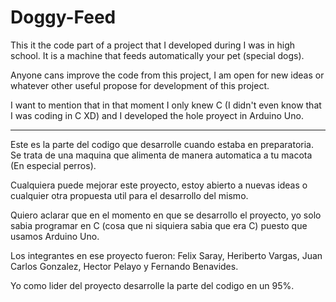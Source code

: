 # Doggy-Feed

This it the code part of a project that I developed during I was in high school. It is a machine that feeds automatically your pet (special dogs).

Anyone cans improve the code from this project, I am open for new ideas or whatever other useful propose for development of this project.

I want to mention that in that moment I only knew C (I didn't even know that I was coding in C XD) and I developed the hole proyect in Arduino Uno. 

--------------------------------------------------------------------------------------------------------------------------

Este es la parte del codigo que desarrolle cuando estaba en preparatoria. Se trata de una maquina que alimenta de manera automatica a tu macota (En especial perros).

Cualquiera puede mejorar este proyecto, estoy abierto a nuevas ideas o cualquier otra propuesta util para el desarrollo del mismo.

Quiero aclarar que en el momento en que se desarrollo el proyecto, yo solo sabia programar en C (cosa que ni siquiera sabia que era C) puesto que usamos Arduino Uno.

Los integrantes en ese proyecto fueron: Felix Saray, Heriberto Vargas, Juan Carlos Gonzalez, Hector Pelayo y Fernando Benavides.

Yo como lider del proyecto desarrolle la parte del codigo en un 95%.
